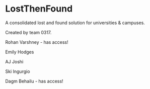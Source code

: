 # LostThenFound
A consolidated lost and found solution for universities &amp; campuses.

Created by team 0317.

Rohan Varshney - has access!

Emily Hodges

AJ Joshi

Ski Ingurgio

Dagm Behailu - has access!

